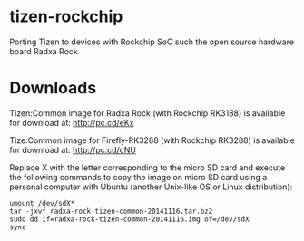 tizen-rockchip
==============

Porting Tizen to devices with Rockchip SoC such the open source hardware board Radxa Rock


Downloads
===========
Tizen:Common image for Radxa Rock (with Rockchip RK3188) is available for download at:
http://pc.cd/eKx

Tize:Common image for Firefly-RK3288 (with Rockchip RK3288) is available for download at:
http://pc.cd/cNU

Replace X with the letter corresponding to the micro SD card and execute the following commands to copy the image on micro SD card using a personal computer with Ubuntu (another Unix-like OS or Linux distribution):

```
umount /dev/sdX*
tar -jxvf radxa-rock-tizen-common-20141116.tar.bz2
sudo dd if=radxa-rock-tizen-common-20141116.img of=/dev/sdX
sync
```
